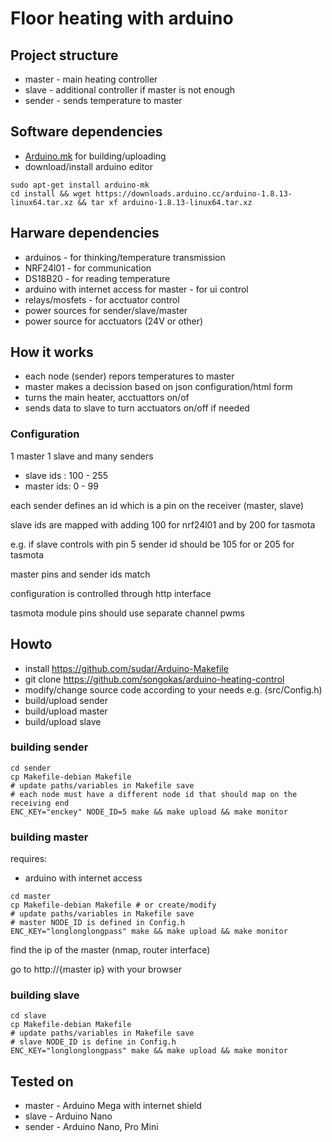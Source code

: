 # Floor heating with arduino

## Project structure

* master - main heating controller
* slave - additional controller if master is not enough
* sender - sends temperature to master

## Software dependencies

* [Arduino.mk](https://github.com/sudar/Arduino-Makefile) for building/uploading
* download/install arduino editor


```
sudo apt-get install arduino-mk
cd install && wget https://downloads.arduino.cc/arduino-1.8.13-linux64.tar.xz && tar xf arduino-1.8.13-linux64.tar.xz
```


## Harware dependencies

* arduinos - for thinking/temperature transmission
* NRF24l01 - for communication
* DS18B20 - for reading temperature
* arduino with internet access for master - for ui control
* relays/mosfets - for acctuator control
* power sources for sender/slave/master
* power source for acctuators (24V or other)

## How it works

* each node (sender) repors temperatures to master
* master makes a decission based on json configuration/html form
* turns the main heater, acctuattors on/of
* sends data to slave to turn acctuators on/off if needed

###  Configuration

1 master 1 slave and many senders

* slave ids : 100 - 255
* master ids: 0 - 99

each sender defines an id which is a pin on the receiver (master, slave)

slave ids are mapped with adding 100 for nrf24l01 and by 200 for tasmota

e.g. if slave controls with pin 5 sender id should be 105 for or 205 for tasmota

master pins and sender ids match

configuration is controlled through http interface

tasmota module pins should use separate channel pwms

## Howto

* install https://github.com/sudar/Arduino-Makefile
* git clone https://github.com/songokas/arduino-heating-control
* modify/change source code according to your needs e.g. (src/Config.h)
* build/upload sender
* build/upload master
* build/upload slave

### building sender

```
cd sender
cp Makefile-debian Makefile
# update paths/variables in Makefile save
# each node must have a different node id that should map on the receiving end
ENC_KEY="enckey" NODE_ID=5 make && make upload && make monitor
```

### building master

requires:

* arduino with internet access


```
cd master
cp Makefile-debian Makefile # or create/modify
# update paths/variables in Makefile save
# master NODE_ID is defined in Config.h
ENC_KEY="longlonglongpass" make && make upload && make monitor
```

find the ip of the master (nmap, router interface)

go to http://{master ip} with your browser

### building slave


```
cd slave
cp Makefile-debian Makefile
# update paths/variables in Makefile save
# slave NODE_ID is define in Config.h
ENC_KEY="longlonglongpass" make && make upload && make monitor
```

## Tested on

* master - Arduino Mega with internet shield
* slave - Arduino Nano
* sender - Arduino Nano, Pro Mini

